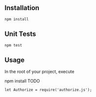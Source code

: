 ## Installation

```npm install```

## Unit Tests

```npm test```

## Usage

In the root of your project, execute

npm install TODO

```let Authorize = require('authorize.js');```
